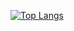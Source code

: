 [![Top Langs](https://github-readme-stats.vercel.app/api/top-langs/?username=holy-tanuki&langs_count=8)](https://github.com/holy-tanuki/github-readme-stats)
